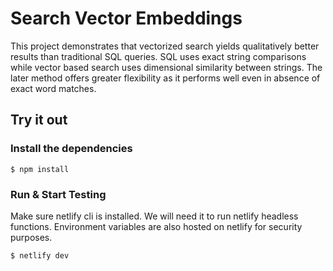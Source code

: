 # Search Vector Embeddings

This project demonstrates that vectorized search yields qualitatively better results than traditional SQL queries. SQL uses exact string comparisons while vector based search uses dimensional similarity between strings. The later method offers greater flexibility as it performs well even in absence of exact word matches.

## Try it out

### Install the dependencies

    $ npm install

### Run & Start Testing

Make sure netlify cli is installed. We will need it to run netlify headless functions. Environment variables are also hosted on netlify for security purposes.

    $ netlify dev
